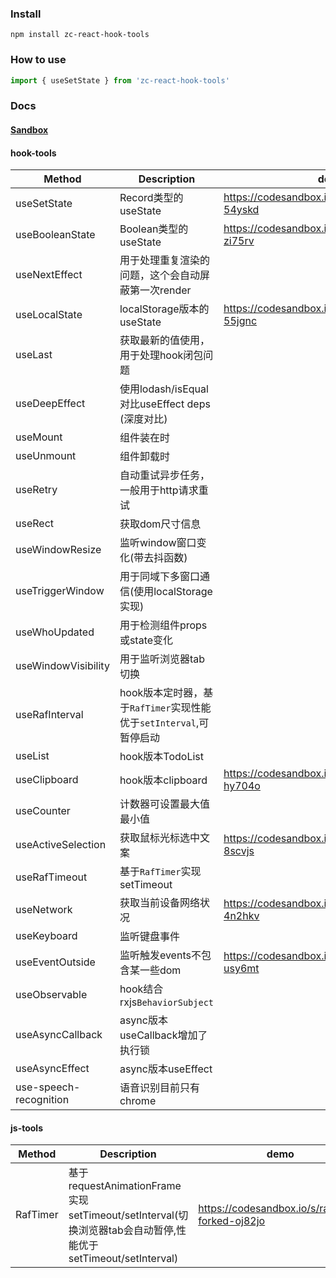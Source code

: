 ### Install

```shell
npm install zc-react-hook-tools
```

### How to use

```ts
import { useSetState } from 'zc-react-hook-tools'
```

### Docs

#### [Sandbox](https://codesandbox.io/dashboard/all/zc-react-hook-tools?workspace=aef8c8df-20db-4fec-a47a-cd290d986617)

#### hook-tools

| Method                              | Description  |                                          demo                 |
| ----                                |  ----                | --- |
| useSetState                         | Record类型的useState | https://codesandbox.io/s/usesetstate-54yskd |
| useBooleanState                     | Boolean类型的useState | https://codesandbox.io/s/usebooleanstate-zi75rv |
| useNextEffect                       | 用于处理重复渲染的问题，这个会自动屏蔽第一次render |
| useLocalState                       | localStorage版本的useState | https://codesandbox.io/s/uselocalstate-55jgnc |
| useLast                             | 获取最新的值使用，用于处理hook闭包问题 |
| useDeepEffect                       | 使用lodash/isEqual对比useEffect deps (深度对比) |
| useMount                            | 组件装在时 |
| useUnmount                          | 组件卸载时 |
| useRetry                            | 自动重试异步任务，一般用于http请求重试 |
| useRect                             | 获取dom尺寸信息 |
| useWindowResize                     | 监听window窗口变化(带去抖函数) |
| useTriggerWindow                    | 用于同域下多窗口通信(使用localStorage实现) |
| useWhoUpdated                       | 用于检测组件props或state变化 |
| useWindowVisibility                 | 用于监听浏览器tab切换 |
| useRafInterval                      | hook版本定时器，基于`RafTimer`实现性能优于`setInterval`,可暂停启动 |
| useList                             | hook版本TodoList |  |
| useClipboard                        | hook版本clipboard | https://codesandbox.io/s/useclipboard-hy704o |
| useCounter                          | 计数器可设置最大值最小值 | |
| useActiveSelection                  | 获取鼠标光标选中文案 | https://codesandbox.io/s/useactiveselection-8scvjs |
| useRafTimeout                       | 基于`RafTimer`实现setTimeout | |
| useNetwork                          | 获取当前设备网络状况 | https://codesandbox.io/s/usenetwork-4n2hkv |
| useKeyboard                         | 监听键盘事件 | |
| useEventOutside                     | 监听触发events不包含某一些dom | https://codesandbox.io/s/useeventoutside-usy6mt |
| useObservable                       | hook结合rxjs`BehaviorSubject` | |
| useAsyncCallback                    | async版本useCallback增加了执行锁 | |
| useAsyncEffect                      | async版本useEffect | |
| use-speech-recognition              | 语音识别目前只有chrome | |

#### js-tools
| Method                              | Description  |  demo |
| ----                                | ----         | --- |
| RafTimer                            | 基于requestAnimationFrame实现setTimeout/setInterval(切换浏览器tab会自动暂停,性能优于setTimeout/setInterval) | https://codesandbox.io/s/raftimer-forked-oj82jo |
